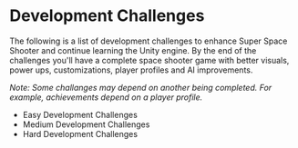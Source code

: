 # Development Challenges
The following is a list of development challenges to enhance Super Space Shooter and continue learning the Unity engine. By the end of the challenges you'll have a complete space shooter game with better visuals, power ups, customizations, player profiles and AI improvements.

*Note: Some challanges may depend on another being completed. For example, achievements depend on a player profile.*

* Easy Development Challenges
* Medium Development Challenges
* Hard Development Challenges

